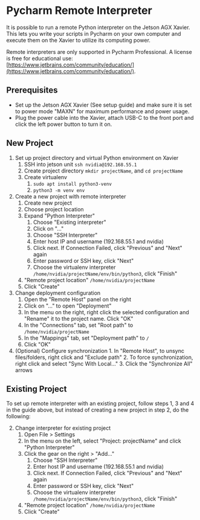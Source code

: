 # Pycharm Remote Interpreter
It is possible to run a remote Python interpreter on the Jetson AGX Xavier. This lets you write your scripts in Pycharm on your own computer and execute them on the Xavier to utilize its computing power.

Remote interpreters are only supported in Pycharm Professional. A license is free for educational use: [https://www.jetbrains.com/community/education/](https://www.jetbrains.com/community/education/).


## Prerequisites
- Set up the Jetson AGX Xavier (See setup guide) and make sure it is set to power mode "MAXN" for maximum performance and power usage.
- Plug the power cable into the Xavier, attach USB-C to the front port and click the left power button to turn it on.


## New Project

1. Set up project directory and virtual Python environment on Xavier
    1. SSH into jetson unit `ssh nvidia@192.168.55.1`
    2. Create project directory `mkdir projectName`, and `cd projectName`
    3. Create virtualenv 
        1. `sudo apt install python3-venv`
        2. `python3 -m venv env`
2. Create a new project with remote interpreter
    1. Create new project
    2. Choose project location
    3. Expand "Python Interpreter"
        1. Choose "Existing interpreter"
        2. Click on "..."
        3. Choose "SSH Interpreter"
        4. Enter host IP and username (192.168.55.1 and nvidia)
        5. Click next. If Connection Failed, click "Previous" and "Next" again
        6. Enter password or SSH key, click "Next"
        7. Choose the virtualenv interpreter `/home/nvidia/projectName/env/bin/python3`, click "Finish"
    4. "Remote project location" `/home/nvidia/projectName`
    5. Click "Create"
3. Change deployment configuration
    1. Open the "Remote Host" panel on the right
    2. Click on "..." to open "Deployment"
    3. In the menu on the right, right click the selected configuration and "Rename" it to the project name. Click "OK"
    3. In the "Connections" tab, set "Root path" to `/home/nvidia/projectName`
    4. In the "Mappings" tab, set "Deployment path" to `/`
    5. Click "OK"
4. (Optional) Configure synchronization
        1. In "Remote Host", to unsync files/folders, right click and "Exclude path"
        2. To force synchronization, right click and select "Sync With Local..."
        3. Click the "Synchronize All" arrows


## Existing Project
To set up remote interpreter with an existing project, follow steps 1, 3 and 4 in the guide above, but instead of creating a new project in step 2, do the following:

2. Change interpreter for existing project
    1. Open File > Settings
    2. In the menu on the left, select "Project: projectName" and click "Python Interpreter"
    3. Click the gear on the right > "Add..."
        1. Choose "SSH Interpreter"
        2. Enter host IP and username (192.168.55.1 and nvidia)
        3. Click next. If Connection Failed, click "Previous" and "Next" again
        4. Enter password or SSH key, click "Next"
        5. Choose the virtualenv interpreter `/home/nvidia/projectName/env/bin/python3`, click "Finish"
    4. "Remote project location" `/home/nvidia/projectName`
    5. Click "Create"